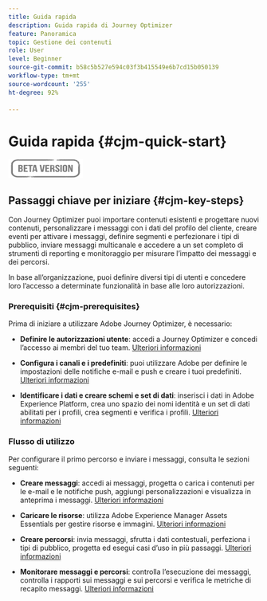 ```yaml
---
title: Guida rapida
description: Guida rapida di Journey Optimizer
feature: Panoramica
topic: Gestione dei contenuti
role: User
level: Beginner
source-git-commit: b58c5b527e594c03f3b415549e6b7cd15b050139
workflow-type: tm+mt
source-wordcount: '255'
ht-degree: 92%

---
```


# Guida rapida {#cjm-quick-start}

![](assets/do-not-localize/badge.png)

## Passaggi chiave per iniziare {#cjm-key-steps}

Con Journey Optimizer puoi importare contenuti esistenti e progettare nuovi contenuti, personalizzare i messaggi con i dati del profilo del cliente, creare eventi per attivare i messaggi, definire segmenti e perfezionare i tipi di pubblico, inviare messaggi multicanale e accedere a un set completo di strumenti di reporting e monitoraggio per misurare l’impatto dei messaggi e dei percorsi.

In base all’organizzazione, puoi definire diversi tipi di utenti e concedere loro l’accesso a determinate funzionalità in base alle loro autorizzazioni.

### Prerequisiti  {#cjm-prerequisites}

Prima di iniziare a utilizzare Adobe Journey Optimizer, è necessario:

* **Definire le autorizzazioni utente**: accedi a Journey Optimizer e concedi l’accesso ai membri del tuo team. [Ulteriori informazioni](../using/administration/permissions.md)

* **Configura i canali e i predefiniti**: puoi utilizzare Adobe per definire le impostazioni delle notifiche e-mail e push e creare i tuoi predefiniti. [Ulteriori informazioni](../using/configuration/message-presets.md)

* **Identificare i dati e creare schemi e set di dati**: inserisci i dati in Adobe Experience Platform, crea uno spazio dei nomi identità e un set di dati abilitati per i profili, crea segmenti e verifica i profili. [Ulteriori informazioni](https://experienceleague.adobe.com/docs/experience-platform/ingestion/home.html?lang=it)


### Flusso di utilizzo

Per configurare il primo percorso e inviare i messaggi, consulta le sezioni seguenti:

* **Creare messaggi**: accedi ai messaggi, progetta o carica i contenuti per le e-mail e le notifiche push, aggiungi personalizzazioni e visualizza in anteprima i messaggi. [Ulteriori informazioni](create-message.md)

* **Caricare le risorse**: utilizza Adobe Experience Manager Assets Essentials per gestire risorse e immagini. [Ulteriori informazioni](assets-essentials.md)

<!--* **Define audience**: create segments, create events, manage consent and privacy. [Read more](audiences.md)-->

* **Creare percorsi**: invia messaggi, sfrutta i dati contestuali, perfeziona i tipi di pubblico, progetta ed esegui casi d’uso in più passaggi. [Ulteriori informazioni](building-journeys/journey.md)

* **Monitorare messaggi e percorsi**: controlla l’esecuzione dei messaggi, controlla i rapporti sui messaggi e sui percorsi e verifica le metriche di recapito messaggi. [Ulteriori informazioni](message-monitoring.md)
